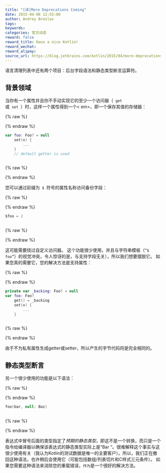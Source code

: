 ```yaml
---
title: "[译]More Deprecations Coming"
date: 2015-04-06 12:55:00
author: Andrey Breslav
tags:
keywords:
categories: 官方动态
reward: false
reward_title: Have a nice Kotlin!
reward_wechat:
reward_alipay:
source_url: https://blog.jetbrains.com/kotlin/2015/04/more-deprecations-coming/
---
```


语言清理列表中还有两个项目：后台字段语法和静态类型断言运算符。<span id =“more-2040”> </span>
## 背景领域

当你有一个属性并且你不手动实现它的至少一个访问器（<code> get </code>或<code> set </code>）时，这样一个属性得到一个< em>，即一个保存其值的存储器：

{% raw %}
<p></p>
{% endraw %}

```kotlin
var foo: Foo? = null
    set(v) {
        ...
    }
    // default getter is used
 
```

{% raw %}
<p></p>
{% endraw %}

您可以通过前缀为<code> $ </code>符号的属性名称访问备份字段：

{% raw %}
<p></p>
{% endraw %}

```kotlin
$foo = 2
 
```

{% raw %}
<p></p>
{% endraw %}

这可能需要绕过自定义访问器。
这个功能很少使用，并且与字符串模板（<code>“$ foo”</code>）的视觉冲突，令人惊讶的是，与支持字段无关），所以我们想要摆脱它。
如果您真的需要它，您的解决方法是支持属性</em>：

{% raw %}
<p></p>
{% endraw %}

```kotlin
private var _backing: Foo? = null
var foo: Foo?
    get() = _backing
    set(v) {
        ...
    }
 
```

{% raw %}
<p></p>
{% endraw %}

由于不为私有属性生成getter或setter，所以产生的字节代码将是完全相同的。
## 静态类型断言

另一个很少使用的功能是以下语法：

{% raw %}
<p></p>
{% endraw %}

```kotlin
foo(bar, null: Baz)
 
```

{% raw %}
<p></p>
{% endraw %}

表达式中冒号后面的类型指定了<em>预期的静态类型</em>，即这不是一个转换，而只是一个指令给编译器以确保该表达式的静态类型实际上是“Bar “。很难解释这个事实与这很少使用有关（我认为Kotlin的测试数据是唯一的主要客户）。所以，我们正在撤回这种语法，也许稍后会使用它（可能包括数组/列表切片和C样式三元条件）。
如果您需要这种语法来消除您的重载错误，<code>作为</code>是一个很好的解决方法。
